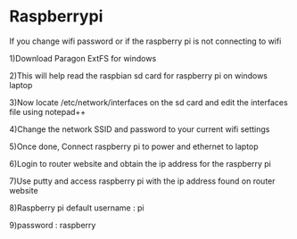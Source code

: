 # Raspberrypi



If you change wifi password or if the raspberry pi is not connecting to wifi

1)Download Paragon ExtFS for windows 

2)This will help read the raspbian sd card for raspberry pi on windows laptop

3)Now locate /etc/network/interfaces on the sd card and edit the interfaces file using notepad++

4)Change the network SSID and password to your current wifi settings

5)Once done, Connect raspberry pi to power and ethernet to laptop

6)Login to router website and obtain the ip address for the raspberry pi

7)Use putty and access raspberry pi with the ip address found on router website

8)Raspberry pi default username : pi

9)password : raspberry
